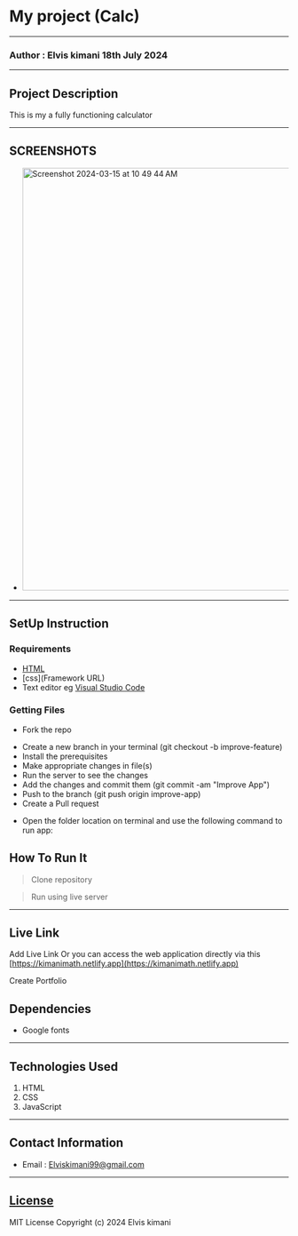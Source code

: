 # My project (Calc)
*****
### Author : Elvis kimani 18th July 2024
****
## Project Description
This is my a fully functioning calculator
******

## SCREENSHOTS
- <img width="761" alt="Screenshot 2024-03-15 at 10 49 44 AM" src="/home/elvis/Pictures/Screenshots/Screenshot from 2024-07-18 11-27-24.png">



********
## SetUp Instruction
### Requirements
* [HTML](html.com)
* [css](Framework URL)
* Text editor eg [Visual Studio Code](https://code.visualstudio.com/download)


### Getting Files
* Fork the repo
- Create a new branch in your terminal (git checkout -b improve-feature)
- Install the prerequisites
- Make appropriate changes in file(s)
- Run the server to see the changes
- Add the changes and commit them (git commit -am "Improve App")
- Push to the branch (git push origin improve-app)
- Create a Pull request
* Open the folder location on terminal and use the following command to run app:

## How To Run It
>  Clone repository

> Run using live server
*****
## Live Link


Add Live Link
Or you can access the web application directly via this [https://kimanimath.netlify.app](https://kimanimath.netlify.app)


Create Portfolio
## Dependencies
- Google fonts

*****
## Technologies Used
1. HTML
2. CSS
3. JavaScript
*****
## Contact Information
* Email : Elviskimani99@gmail.com
*****
## [License](LICENSE)
MIT License
Copyright (c) 2024 Elvis kimani